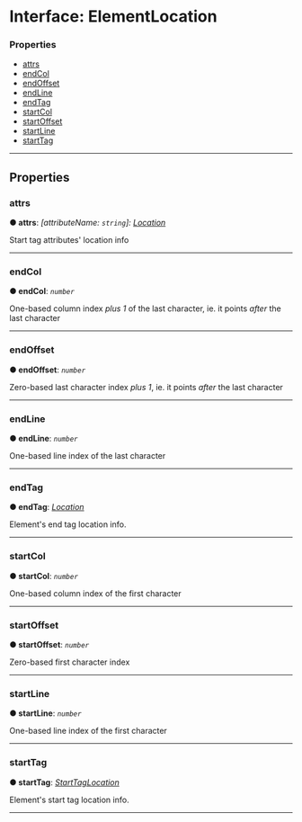 # Interface: ElementLocation

### Properties

* [attrs](#attrs)
* [endCol](#endcol)
* [endOffset](#endoffset)
* [endLine](#endline)
* [endTag](#endtag)
* [startCol](#startcol)
* [startOffset](#startoffset)
* [startLine](#startline)
* [startTag](#starttag)

---

## Properties

<a id="attrs"></a>

###  attrs

**● attrs**: *\[attributeName: `string`\]:&nbsp;[Location](location.md)*

Start tag attributes' location info

___
<a id="endcol"></a>

###  endCol

**● endCol**: *`number`*

One-based column index *plus 1* of the last character, ie. it points *after* the last character

___
<a id="endoffset"></a>

###  endOffset

**● endOffset**: *`number`*

Zero-based last character index *plus 1*, ie. it points *after* the last character

___
<a id="endline"></a>

###  endLine

**● endLine**: *`number`*

One-based line index of the last character

___
<a id="endtag"></a>

###  endTag

**● endTag**: *[Location](location.md)*

Element's end tag location info.

___
<a id="startcol"></a>

###  startCol

**● startCol**: *`number`*

One-based column index of the first character

___
<a id="startoffset"></a>

###  startOffset

**● startOffset**: *`number`*

Zero-based first character index

___
<a id="startline"></a>

###  startLine

**● startLine**: *`number`*

One-based line index of the first character

___
<a id="starttag"></a>

###  startTag

**● startTag**: *[StartTagLocation](start-tag-location.md)*

Element's start tag location info.

___

